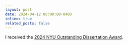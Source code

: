 ```yaml
---
layout: post
date: 2024-04-12 00:00:00-0400
inline: true
related_posts: false
---
```

I received the <a href='https://www.linkedin.com/feed/update/urn:li:activity:7189278110469496834/'> 2024 NYU Outstanding Dissertation Award</a>.